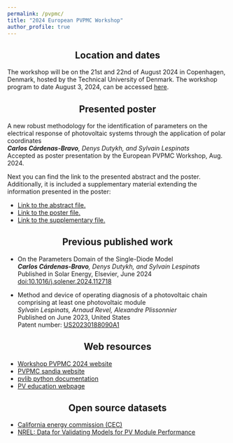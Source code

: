 ```yaml
---
permalink: /pvpmc/
title: "2024 European PVPMC Workshop"
author_profile: true
---
```


<h2><center> 
  Location and dates
</center></h2>

The workshop will be on the 21st and 22nd of August 2024 in Copenhagen, Denmark, hosted by the Technical University of Denmark.
The workshop program to date August 3, 2024, can be accessed <a href="https://pvpmc.sandia.gov/download/8002/?tmstv=1721328275" target="_blank"> here</a>. 


<h2><center> 
  Presented poster
</center></h2>

A new robust methodology for the identification of parameters on the electrical response of photovoltaic systems through the application of polar coordinates <br>
*<b>Carlos Cárdenas-Bravo</b>, Denys Dutykh, and Sylvain Lespinats* <br>
Accepted as poster presentation by the European PVPMC Workshop, Aug. 2024. <br>

Next you can find the link to the presented abstract and the poster. Additionally, it is included a supplementary material extending the information presented in the poster:

- <a href="/files/abstract_2024.pdf" target="_blank"> Link to the abstract file.</a>
- <a href="/files/PVPCM2024_CCB.pdf" target="_blank"> Link to the poster file.</a>
- <a href="/files/abstract_2024.pdf" target="_blank"> Link to the supplementary file.</a>

<h2><center> 
  Previous published work
</center></h2>

- On the Parameters Domain of the Single-Diode Model <br>
*<b>Carlos Cárdenas-Bravo</b>, Denys Dutykh, and Sylvain Lespinats* <br>
Published in Solar Energy, Elsevier, June 2024 <br>
<a href="https://doi.org/10.1016/j.solener.2024.112718" target="_blank">doi:10.1016/j.solener.2024.112718 </a> <br> 

- Method and device of operating diagnosis of a photovoltaic chain comprising at least one photovoltaic module <br>
*Sylvain Lespinats, Arnaud Revel, Alexandre Plissonnier* <br>
Published on June 2023, United States <br>
Patent number: <a href="https://patents.google.com/patent/US20230188090A1/en" target="_blank"> US20230188090A1 </a>

<h2><center> 
  Web resources
</center></h2>

- <a href="https://iea-pvps.org/events/2024-european-pvpmc-workshop/" target="_blank"> Workshop PVPMC 2024 website </a> <br>
- <a href="https://pvpmc.sandia.gov/" target="_blank"> PVPMC sandia website </a> 
- <a href="https://pvlib-python.readthedocs.io/en/v0.6.2/" target="_blank"> pvlib python documentation </a>
- <a href="https://www.pveducation.org/" target="_blank"> PV education webpage </a>


<h2><center> 
  Open source datasets
</center></h2>

- <a href="https://www.energy.ca.gov/media/2367" target="_blank"> California energy commission (CEC) </a>
- <a href="https://datahub.duramat.org/dataset/data-for-validating-models-for-pv-module-performance" target="_blank"> NREL: Data for Validating Models for PV Module Performance  </a>

